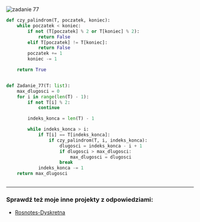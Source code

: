 <picture>
  <source srcset="../../srt/zbior_zadan/77.png" media="(prefers-color-scheme: light)">
  <source srcset="../../srt/zbior_zadan/black_77.png" media="(prefers-color-scheme: dark)">
  <img src="../../srt/zbior_zadan/black_77.png" alt="zadanie 77">
</picture>

```python
def czy_palindrom(T, poczatek, koniec):
    while poczatek < koniec:
        if not (T[poczatek] % 2 or T[koniec] % 2):
            return False
        elif T[poczatek] != T[koniec]:
            return False
        poczatek += 1
        koniec -= 1

    return True


def Zadanie_77(T: list):
    max_dlugosci = 0
    for i in range(len(T) - 1):
        if not T[i] % 2:
            continue

        indeks_konca = len(T) - 1

        while indeks_konca > i:
            if T[i] == T[indeks_konca]:
                if czy_palindrom(T, i, indeks_konca):
                    dlugosci = indeks_konca - i + 1
                    if dlugosci > max_dlugosci:
                        max_dlugosci = dlugosci
                    break
            indeks_konca -= 1
    return max_dlugosci



```

---
### Sprawdź też moje inne projekty z odpowiedziami:
- [Rosnotes-Dyskretna](https://github.com/kamilGie/Rosnotes-Dyskretna)
